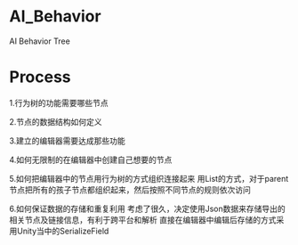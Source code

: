 # AI_Behavior
AI Behavior Tree

# Process
1.行为树的功能需要哪些节点

2.节点的数据结构如何定义

3.建立的编辑器需要达成那些功能

4.如何无限制的在编辑器中创建自己想要的节点

5.如何把编辑器中的节点用行为树的方式组织连接起来
	用List<Child>的方式，对于parent节点把所有的孩子节点都组织起来，然后按照不同节点的规则依次访问

6.如何保证数据的存储和重复利用
	考虑了很久，决定使用Json数据来存储导出的相关节点及链接信息，有利于跨平台和解析
	直接在编辑器中编辑后存储的方式采用Unity当中的SerializeField
